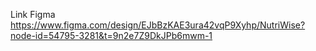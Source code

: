 Link Figma
https://www.figma.com/design/EJbBzKAE3ura42vqP9Xyhp/NutriWise?node-id=54795-3281&t=9n2e7Z9DkJPb6mwm-1
